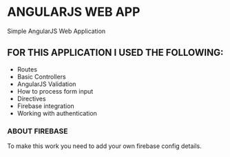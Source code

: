 # ANGULARJS WEB APP

Simple AngularJS Web Application

## FOR THIS APPLICATION I USED THE FOLLOWING:

- Routes
- Basic Controllers
- AngularJS Validation
- How to process form input
- Directives
- Firebase integration
- Working with authentication

### ABOUT FIREBASE

To make this work you need to add your own firebase config details.
